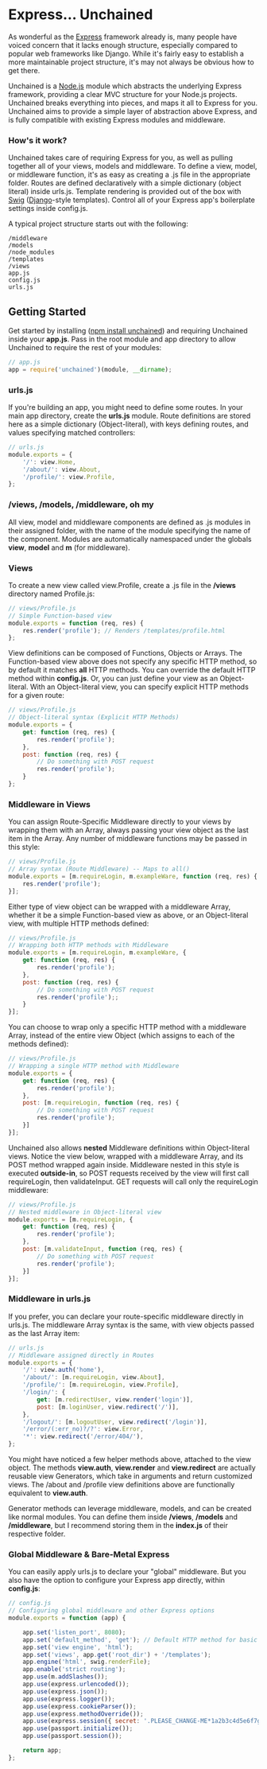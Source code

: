 Express... Unchained
=========

As wonderful as the [Express](https://github.com/visionmedia/express) framework already is, many people have voiced concern that it lacks enough structure, especially compared to popular web frameworks like Django. While it's fairly easy to establish a more maintainable project structure, it's may not always be obvious how to get there. 

Unchained is a [Node.js](https://github.com/joyent/node) module which abstracts the underlying Express framework, providing a clear MVC structure for your Node.js projects. Unchained breaks everything into pieces, and maps it all to Express for you. Unchained aims to provide a simple layer of abstraction above Express, and is fully compatible with existing Express modules and middleware.

### How's it work?

Unchained takes care of requiring Express for you, as well as pulling together all of your views, models and middleware. To define a view, model, or middleware function, it's as easy as creating a .js file in the appropriate folder. Routes are defined declaratively with a simple dictionary (object literal) inside urls.js. Template rendering is provided out of the box with [Swig](https://github.com/paularmstrong/swig) ([Django](https://github.com/django/django)-style templates). Control all of your Express app's boilerplate settings inside config.js.

A typical project structure starts out with the following:

    /middleware
    /models
    /node_modules
    /templates
    /views
    app.js
    config.js
    urls.js

## Getting Started

Get started by installing ([npm install unchained](https://www.npmjs.org/package/unchained)) and requiring Unchained inside your **app.js**. Pass in the root module and app directory to allow Unchained to require the rest of your modules:

```javascript
// app.js
app = require('unchained')(module, __dirname);
```

### urls.js

If you're building an app, you might need to define some routes. In your main app directory, create the **urls.js** module. Route definitions are stored here as a simple dictionary (Object-literal), with keys defining routes, and values specifying matched controllers:

```javascript
// urls.js
module.exports = {
    '/': view.Home,
    '/about/': view.About,
    '/profile/': view.Profile,
};
```

### /views, /models, /middleware, oh my

All view, model and middleware components are defined as .js modules in their assigned folder, with the name of the module specifying the name of the component. Modules are automatically namespaced under the globals **view**, **model** and **m** (for middleware).

### Views

To create a new view called view.Profile, create a .js file in the **/views** directory named Profile.js:

```javascript
// views/Profile.js
// Simple Function-based view
module.exports = function (req, res) {
    res.render('profile'); // Renders /templates/profile.html
};
```

View definitions can be composed of Functions, Objects or Arrays. The Function-based view above does not specify any specific HTTP method, so by default it matches **all** HTTP methods. You can override the default HTTP method within **config.js**. Or, you can just define your view as an Object-literal. With an Object-literal view, you can specify explicit HTTP methods for a given route:

```javascript
// views/Profile.js
// Object-literal syntax (Explicit HTTP Methods)
module.exports = {
    get: function (req, res) {
        res.render('profile');
    },
    post: function (req, res) {
        // Do something with POST request
        res.render('profile');
    }
};
```

### Middleware in Views

You can assign Route-Specific Middleware directly to your views by wrapping them with an Array, always passing your view object as the last item in the Array. Any number of middleware functions may be passed in this style:

```javascript
// views/Profile.js
// Array syntax (Route Middleware) -- Maps to all()
module.exports = [m.requireLogin, m.exampleWare, function (req, res) {
    res.render('profile');
}];
```

Either type of view object can be wrapped with a middleware Array, whether it be a simple Function-based view as above, or an Object-literal view, with multiple HTTP methods defined:

```javascript
// views/Profile.js
// Wrapping both HTTP methods with Middleware
module.exports = [m.requireLogin, m.exampleWare, {
    get: function (req, res) {
        res.render('profile');
    },
    post: function (req, res) {
        // Do something with POST request
        res.render('profile');;
    }
}];
```

You can choose to wrap only a specific HTTP method with a middleware Array, instead of the entire view Object (which assigns to each of the methods defined):

```javascript
// views/Profile.js
// Wrapping a single HTTP method with Middleware
module.exports = {
    get: function (req, res) {
        res.render('profile');
    },
    post: [m.requireLogin, function (req, res) {
        // Do something with POST request
        res.render('profile');
    }]
}];
```

Unchained also allows **nested** Middleware definitions within Object-literal views. Notice the view below, wrapped with a middleware Array, and its POST method wrapped again inside. Middleware nested in this style is executed **outside-in**, so POST requests received by the view will first call requireLogin, then validateInput. GET requests will call only the requireLogin middleware:

```javascript
// views/Profile.js
// Nested middleware in Object-literal view
module.exports = [m.requireLogin, {
    get: function (req, res) {
        res.render('profile');
    },
    post: [m.validateInput, function (req, res) {
        // Do something with POST request
        res.render('profile');
    }]
}];
```

### Middleware in urls.js

If you prefer, you can declare your route-specific middleware directly in urls.js. The middleware Array syntax is the same, with view objects passed as the last Array item:

```javascript
// urls.js
// Middleware assigned directly in Routes
module.exports = {
    '/': view.auth('home'),
    '/about/': [m.requireLogin, view.About],
    '/profile/': [m.requireLogin, view.Profile],
    '/login/': {
        get: [m.redirectUser, view.render('login')],
        post: [m.loginUser, view.redirect('/')],
    },
    '/logout/': [m.logoutUser, view.redirect('/login')],
    '/error/(:err_no)?/?': view.Error,
    '*': view.redirect('/error/404/'),
};
```

You might have noticed a few helper methods above, attached to the view object. The methods **view.auth**, **view.render** and **view.redirect** are actually reusable view Generators, which take in arguments and return customized views. The /about and /profile view definitions above are functionally equivalent to **view.auth**.

Generator methods can leverage middleware, models, and can be created like normal modules. You can define them inside **/views**, **/models** and **/middleware**, but I recommend storing them in the **index.js** of their respective folder.

### Global Middleware & Bare-Metal Express

You can easily apply urls.js to declare your "global" middleware. But you also have the option to configure your Express app directly, within **config.js**:


```javascript
// config.js
// Configuring global middleware and other Express options
module.exports = function (app) {

    app.set('listen_port', 8080);
    app.set('default_method', 'get'); // Default HTTP method for basic view Functions
    app.set('view engine', 'html');
    app.set('views', app.get('root_dir') + '/templates');
    app.engine('html', swig.renderFile);
    app.enable('strict routing');
    app.use(m.addSlashes());
    app.use(express.urlencoded());
    app.use(express.json());
    app.use(express.logger());
    app.use(express.cookieParser());
    app.use(express.methodOverride());
    app.use(express.session({ secret: '.PLEASE_CHANGE-ME*1a2b3c4d5e6f7g8h9i0j!' }));
    app.use(passport.initialize());
    app.use(passport.session());

    return app;
};
```

